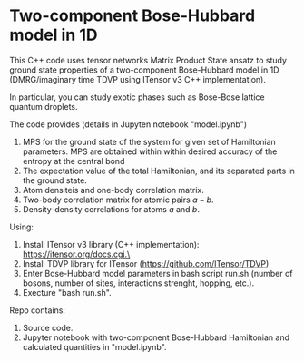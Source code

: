 # Two-component Bose-Hubbard model in 1D

This C++ code uses tensor networks Matrix Product State ansatz to study ground state properties of a two-component Bose-Hubbard model in 1D (DMRG/imaginary time TDVP using ITensor v3 C++ implementation). 

In particular, you can study exotic phases such as Bose-Bose lattice quantum droplets.

The code provides (details in Jupyten notebook "model.ipynb")

  1. MPS for the ground state of the system for given set of Hamiltonian parameters. MPS are obtained within within desired accuracy of the entropy at the central bond
  1. The expectation value of the total Hamiltonian, and its separated parts in the ground state.
  2. Atom densiteis and one-body correlation matrix.
  3. Two-body correlation matrix for atomic pairs $a-b$.
  4. Density-density correlations for atoms $a$ and $b$.

Using:

  1. Install ITensor v3 library (C++ implementation): https://itensor.org/docs.cgi.\
  2. Install TDVP library for ITensor (https://github.com/ITensor/TDVP)
  4. Enter Bose-Hubbard model parameters in bash script run.sh (number of bosons, number of sites, interactions strenght, hopping, etc.).
  5. Execture "bash run.sh".

Repo contains:

  1. Source code.
  2. Jupyter notebook with two-component Bose-Hubbard Hamiltonian and calculated quantities in "model.ipynb".
